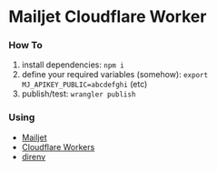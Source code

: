 # Mailjet Cloudflare Worker

### How To

1. install dependencies: `npm i`
2. define your required variables (somehow): `export MJ_APIKEY_PUBLIC=abcdefghi` (etc)
3. publish/test: `wrangler publish`

### Using

- [Mailjet](https://www.mailjet.com/)
- [Cloudflare Workers](https://workers.cloudflare.com/)
- [direnv](https://direnv.net/)
